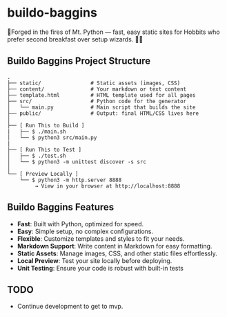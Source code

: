 # buildo-baggins
🌋Forged in the fires of Mt. Python — fast, easy static sites for Hobbits who prefer second breakfast over setup wizards. 🧙‍♂️


## Buildo Baggins Project Structure
```
.
├── static/                # Static assets (images, CSS)
├── content/               # Your markdown or text content
├── template.html          # HTML template used for all pages
├── src/                   # Python code for the generator
│   └── main.py            # Main script that builds the site
├── public/                # Output: final HTML/CSS lives here
│
├── [ Run This to Build ]
|   ├── $ ./main.sh
│   └── $ python3 src/main.py
|
├── [ Run This to Test ]
│   ├── $ ./test.sh
│   └── $ python3 -m unittest discover -s src
│
└── [ Preview Locally ]
    └── $ python3 -m http.server 8888
         → View in your browser at http://localhost:8888
```

## Buildo Baggins Features
- **Fast**: Built with Python, optimized for speed.
- **Easy**: Simple setup, no complex configurations.
- **Flexible**: Customize templates and styles to fit your needs.
- **Markdown Support**: Write content in Markdown for easy formatting.
- **Static Assets**: Manage images, CSS, and other static files effortlessly.
- **Local Preview**: Test your site locally before deploying.
- **Unit Testing**: Ensure your code is robust with built-in tests

## TODO
- Continue development to get to mvp.
